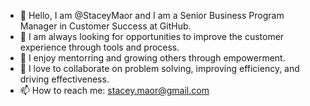 - 👋 Hello, I am @StaceyMaor and I am a Senior Business Program Manager in Customer Success at GitHub.
- 👀 I am always looking for opportunities to improve the customer experience through tools and process.
- 🌱 I enjoy mentorring and growing others through empowerment.
- 💞️ I love to collaborate on problem solving, improving efficiency, and driving effectiveness.
- 📫 How to reach me: stacey.maor@gmail.com

<!---
Smaor6800/Smaor6800 is a ✨ special ✨ repository because its `README.md` (this file) appears on your GitHub profile.
You can click the Preview link to take a look at your changes.
--->
